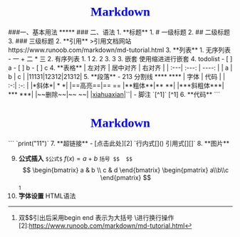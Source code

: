 <h1 style="text-align:center; font-family:Times New Roman; color:blue;"> Markdown<span style="font-family:SimSun;"></span> </h1>
<!-- <font face="仿宋" coler=orange size=10> markdown的使用</font> -->
###一、基本用法
*****
### 二、语法
1. **标题**
   1. # 一级标题
   2. ## 二级标题
   3. ### 三级标题
2. **引用**
     >引用文档网站 https://www.runoob.com/markdown/md-tutorial.html
3. **列表**
   1. 无序列表
    - 一
    + 二
    * 三
   2. 有序列表
      1. 1
      2. 2
      3. 3
   3. 嵌套
    使用缩进进行嵌套
   4. todolist
    - [ ] a
    - [ ] b
    - [ ] c
4.  **表格**
    | 左对齐 | 居中对齐 | 右对齐 |   
    | :---| :---: | ----: |
    | a | b | c |
    |11131|12312|21312|
5.  **段落**
    - 213
    分割线 ****
    ****
    | 字体 | 代码 |
    | :-:| :-: |
    |*斜体*| * *|
    |==高亮==|== ==
    |**粗体**|** **|
    |***斜粗体***| *** ***|
    |~~删除~~|~~ ~~| 
    |<u>xiahuaxian</u>|`<u></u>`|
    - 脚注
        `[^1]` [^1]
6. **代码**
    ```
    <h1 style="text-align:center; font-family:Times New Roman; color:blue;"> Markdown<span style="font-family:SimSun;"></span> </h1>
    ```
    `print("11")`
7.  **超链接**
    - [点击此处][2]
    `行内式[]() 引用式[][]`
8.  **图片**
   
9.  **公式插入**
    `$公式$` $f(x)=a+b$
    `括号 $$  $$`   
    $$
    \begin{bmatrix}
        a & b \\
        c & d
    \end{bmatrix}
    \begin{pmatrix}
        a\\b\\c
    \end{pmatrix}
    $$[^2]
10. **字体设置**
        HTML语法

[^1]:如此使用 
[^2]: 双$$引出后采用begin end 表示为大括号 \\进行换行操作
[2]:https://www.runoob.com/markdown/md-tutorial.html